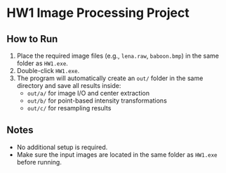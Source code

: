 # HW1 Image Processing Project

## How to Run
1. Place the required image files (e.g., `lena.raw`, `baboon.bmp`) in the same folder as `HW1.exe`.
2. Double-click `HW1.exe`.
3. The program will automatically create an `out/` folder in the same directory and save all results inside:
   - `out/a/` for image I/O and center extraction
   - `out/b/` for point-based intensity transformations
   - `out/c/` for resampling results

## Notes
- No additional setup is required.  
- Make sure the input images are located in the same folder as `HW1.exe` before running.  
